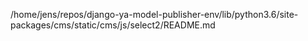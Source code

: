 /home/jens/repos/django-ya-model-publisher-env/lib/python3.6/site-packages/cms/static/cms/js/select2/README.md